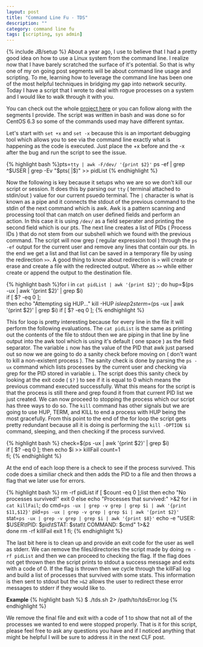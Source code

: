 ```yaml
---
layout: post
title: "Command Line Fu - TDS"
description: ""
category: command line fu
tags: [scripting, sys admin]
---
```

{% include JB/setup %}
About a year ago, I use to believe that I had a pretty good idea on how to use a Linux system from the command line. I realize now that I have barely scratched the surface of it's potential. So that is why one of my on going post segments will be about command line usage and scripting. To me, learning how to leverage the command line has been one of the most helpful techniques in bridging my gap into network security. Today I have a script that I wrote to deal with rogue processes on a system and I would like to walk through it with you.

You can check out the whole [project here](http://pasqualedagostino.github.io/tds) or you can follow along with the segments I provide. The script was written in bash and was done so for CentOS 6.3 so some of the commands used may have different syntax.

Let's start with ```set +x``` and ```set -x``` because this is an important debugging tool which allows you to see via the command line exactly what is happening as the code is executed. Just place the +x before and the -x after the bug and run the script to see the issue. 

{% highlight bash %}pts=`tty | awk -F/dev/ '{print $2}'`
ps -ef | grep ^$USER | grep -Ev "$pts( |$)" >> pidList
{% endhighlight %}

Now the following is key because it setups who we are so we don't kill our script or session. It does this by parsing our ```tty``` ( terminal attached to stdin/out ) value for our current psuedo terminal. The ```|``` character is what is known as a pipe and it connects the stdout of the previous command to the stdin of the next command which is awk. Awk is a pattern scanning and processing tool that can match on user defined fields and perform an action. In this case it is using ```/dev/``` as a field seperater and printing the second field which is our pts. The next line creates a list of PIDs ( Process IDs ) that do not stem from our subshell which we found with the previous command. The script will now grep ( regular expression tool ) through the ```ps -ef``` output for the current user and remove any lines that contain our pts. In the end we get a list and that list can be saved in a temporary file by using the redirection ```>>```. A good thing to know about redirection is ```>``` will create or erase and create a file with the redirected output. Where as ```>>``` while either create or append the output to the destination file. 

{% highlight bash %}for i in `cat pidList | awk '{print $2}'`;
do
	hup=$(ps -ux | awk '{print $2}' | grep $i)		
	if [ $? -eq 0 ];					
	then
		echo "Attempting sig HUP..."
		kill -HUP $i
		sleep 2s					
		term=$(ps -ux | awk '{print $2}' | grep $i)	
		if [ $? -eq 0 ]; 
{% endhighlight %}

This for loop is pretty interesting because for every line in the file it will perform the following evaluations. The ```cat pidList``` is the same as printing out the contents of the file to stdout then we are piping in that line by line output into the awk tool which is using it's default ( one space ) as the field separator. The variable ```i``` now has the value of the PID that awk just parsed out so now we are going to do a sanity check before moving on ( don't want to kill a non-existent process ). The sanity check is done by parsing the ```ps -ux``` command which lists processes by the current user and checking via grep for the PID stored in variable ```i```. The script does this sanity check by looking at the exit code ( ```$?``` ) to see if it is equal to 0 which means the previous command executed successfully. What this means for the script is that the process is still there and grep found it from that current PID list we just created. We can now proceed to stopping the process which our script has three ways to do so. The ```kill``` command has other signals but we are going to use HUP, TERM, and KILL to end a process with HUP being the most gracefully. From this point to the end of the for loop the script gets pretty redundant because all it is doing is performing the ```kill -OPTION $i``` command, sleeping, and then checking if the process survived. 

{% highlight bash %}
check=$(ps -ux | awk '{print $2}' | grep $i)	
if [ $? -eq 0 ];
then
	echo $i >> killFail	
	count=1					
fi;
{% endhighlight %}

At the end of each loop there is a check to see if the process survived. This code does a similiar check and then adds the PID to a file and then throws a flag that we later use for errors.

{% highlight bash %}
rm -rf pidList
if [ $count -eq 0 ];list
then
	echo "No processes survived!"
	exit 0
	else
		echo "Processes that survived:" >&2	
		for i in `cat killFail`;
		do
			cmd=`ps -ux | grep -v grep | grep $i | awk '{print $11,$12}'`
			pid=`ps -ux | grep -v grep | grep $i | awk '{print $2}'`
			stat=`ps -ux | grep -v grep | grep $i | awk '{print $8}'`
			echo -e "USER: $USER\tPID: $pid\tSTAT: $stat\t COMMAND: $cmd" 1>&2	
		done
	rm -rf killFail
	exit 1
fi;
{% endhighlight %}

The last bit here is to clean up and provide an exit code for the user as well as stderr. We can remove the files/directories the script made by doing ```rm -rf pidList``` and then we can proceed to checking the flag. If the flag does not get thrown then the script prints to stdout a success message and exits with a code of 0. If the flag is thrown then we cycle through the killFail log and build a list of processes that survived with some stats. This information is then sent to stdout but the ```>&2``` allows the user to redirect these error messages to stderr if they would like to.

**Example**
{% highlight bash %}
$ ./tds.sh 2> /path/to/tdsError.log
{% endhighlight %}

We remove the final file and exit with a code of 1 to show that not all of the processes we wanted to end were stopped properly. That is it for this script, please feel free to ask any questions you have and if I noticed anything that might be helpful I will be sure to address it in the next CLF post.
